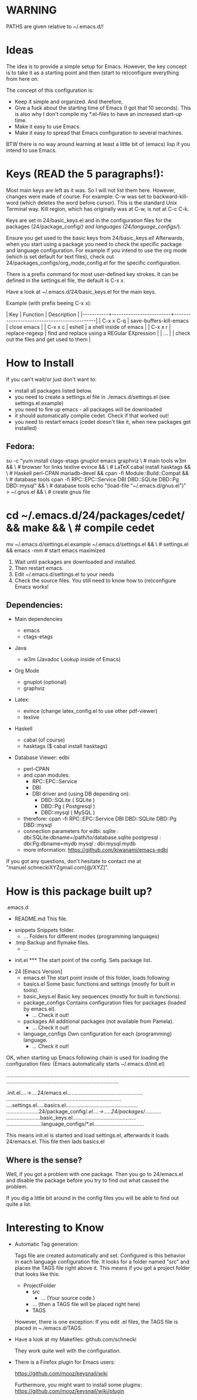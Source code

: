 WARNING
=======

PATHS are given relative to ~/.emacs.d/!


Ideas
=====

The idea is to provide a simple setup for Emacs. However, the key
concept is to take it as a starting point and then (start to
re)configure everything from here on.

The concept of this configuration is:
   - Keep it simple and organized. And therefore,
   - Give a fuck about the starting time of Emacs (I got that 10
     seconds). This is also why I don't compile my *.el-files to have
     an increased start-up time.
   - Make it easy to use Emacs.
   - Make it easy to spread that Emacs configuration to several
     machines.


BTW there is no way around learning at least a little bit of (emacs)
lisp if you intend to use Emacs.


Keys (READ the 5 paragraphs!):
==============================

Most main keys are left as it was. So I will not list them here.
However, changes were made of course. For example: C-w was set to
backward-kill-word (which deletes the word before cursor). This is the
standard Unix Terminal way. Kill region, which has originally was at
C-w, is not at C-c C-k.

Keys are set in 24/basic_keys.el and in the configuration files for
the packages (24/package_config/*) and languages
(24/language_configs/*).

Ensure you get used to the basic keys from 24/basic_keys.el!
Afterwards, when you start using a package you need to check the
specific package and language configuration. For example if you intend
to use the org mode (which is set default for text files), check out
24/packages_configs/org_mode_config.el for the specific configuration.


There is a prefix command for most user-defined key strokes. It can be
defined in the settings.el file, the default is C-x x.

Have a look at ~/.emacs.d/24/basic_keys.el for the main keys.

Example (with prefix beeing C-x x):

| Key       | Function                | Description                                 |
|-----------+-------------------------+---------------------------------------------|
| C-x x C-q | save-buffers-kill-emacs | close emacs                                 |
| C-x x c   | eshell                  | a shell inside of emacs                     |
| C-x x r   | replace-regexp          | find and replace using a REGular EXpression |
| ...       |                         | check out the files and get used to them    |


How to Install
==============

If you can't wait/or just don't want to:
 - install all packages listed below.
 - you need to create a settings.el file in ./emacs.d/settings.el (see settings.el.example)
 - you need to fire up emacs - all packages will be downloaded
 - it should automatically compile cedet. Check if that worked out!
 - you need to restart emacs (cedet doesn't like it, when new packages get installed)


Fedora:
-------

su -c "yum install ctags-etags gnuplot emacs graphviz \                # main tools
w3m && \                                                               # browser for links
texlive evince &&  \                                                   # LaTeX
cabal install hasktags && \                                            # Haskell
perl-CPAN mariadb-devel && cpan -fi Module::Build::Compat && \         # database tools
cpan -fi RPC::EPC::Service DBI DBD::SQLite DBD::Pg DBD::mysql" && \    # database tools
echo "(load-file \"~/.emacs.d/gnus.el\")" > ~/.gnus.el && \            # create gnus file
# cd ~/.emacs.d/24/packages/cedet/ && make && \                          # compile cedet
mv ~/.emacs.d/settings.el.example ~/.emacs.d/settings.el && \          # settings.el
&& emacs -mm                                                           # start emacs maximized


1. Wait until packages are downloaded and installed.
2. Then restart emacs.
3. Edit ~/.emacs.d/settings.el to your needs
4. Check the source files. You still need to know how to (re)configure Emacs works!


Dependencies:
-------------

+ Main dependencies
  - emacs
  - ctags-etags

+ Java
  - w3m (Javadoc Lookup inside of Emacs)

+ Org Mode
  - gnuplot (optional)
  - graphviz

+ Latex:
  - evince (change latex_config.el to use other pdf-viewer)
  - texlive

+ Haskell
  - cabal (of course)
  - hasktags ($ cabal install hasktags)

+ Database Viewer: edbi
  - perl-CPAN
  - and cpan modules:
     - RPC::EPC::Service
     - DBI
     - DBI driver and (using DB depending on):
          - DBD::SQLite        ( SQLite )
          - DBD::Pg            ( Postgresql )
          - DBD::mysql         ( MySQL )
  - therefore: cpan -fi RPC::EPC::Service DBI DBD::SQLite DBD::Pg DBD::mysql
  - connection parameters for edbi:
     sqlite : dbi:SQLite:dbname=/path/to/database.sqlite
     postgresql : dbi:Pg:dbname=mydb
     mysql : dbi:mysql:mydb
  - more information: https://github.com/kiwanami/emacs-edbi


If you got any questions, don't hesitate to contact me at "manuel.schneckiXYZgmail.com[@/XYZ]".


How is this package built up?
=============================

.emacs.d
   - README.md               This file.
   + snippets                Snippets folder.
       - ...                 Folders for different modes (programming languages)
   + .tmp                    Backup and flymake files.
       - ...
   - init.el ***             The start point of the config. Sets package list.
   + 24  [Emacs Version]
       - emacs.el            The start point inside of this folder, loads following:
       - basics.el           Some basic functions and settings (mostly for built in tools).
       - basic_keys.el       Basic key sequences (mostly for built in functions).
       + package_configs     Contains configuration files for packages (loaded by emacs.el).
          - ...              Check it out!
       + packages            All additional packages (not available from Pamela).
          - ...              Check it out!
       + language_configs    Own configuration for each (programming) language.
          - ...              Check it out!


OK, when starting up Emacs following chain is used for loading the
configuration files: (Emacs automatically starts ~/.emacs.d/init.el)

........................................................................................................................................................................................................


.init.el....->....24/emacs.el...................................................
..\................\............................................................
...\.settings.el....\.basics.el.................................................
.....................\.24/package_config/*.el....->.....24/packages/*...........
......................\.basic_keys.el...........................................
.......................\.language_configs/*.el..................................


This means init.el is started and load settings.el, afterwards it
loads 24/emacs.el. This file then lads basics.el


Where is the sense?
-------------------

Well, if you got a problem with one package. Then you go to
24/emacs.el and disable the package before you try to find out what
caused the problem.


If you dig a little bit around in the config files you will be able to
find out quite a lot.


Interesting to Know
===================


 - Automatic Tag generation:

   Tags file are created automatically and set. Configured is this
   behavior in each language configuration file. It looks for a folder
   named "src" and places the TAGS file right above it. This means if
   you got a project folder that looks like this:

    + ProjectFolder
       + src
          - ...    (Your source code.)
       - ...       (then a TAGS file will be placed right here)
       - TAGS

   However, there is one exception: If you edit .el files, the TAGS
   file is placed in ~./emacs.d/TAGS.

 - Have a look at my Makefiles: github.com/schnecki

   They work quite well with the configuration.

 - There is a Firefox plugin for Emacs users:

   https://github.com/mooz/keysnail/wiki

   Furthermore, you might want to install some plugins:
   https://github.com/mooz/keysnail/wiki/plugin

